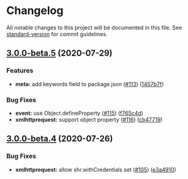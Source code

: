 # Changelog

All notable changes to this project will be documented in this file. See [standard-version](https://github.com/conventional-changelog/standard-version) for commit guidelines.

## [3.0.0-beta.5](https://github.com/ykzts/node-xmlhttprequest/compare/v3.0.0-beta.4...v3.0.0-beta.5) (2020-07-29)


### Features

* **meta:** add keywords field to package.json ([#113](https://github.com/ykzts/node-xmlhttprequest/issues/113)) ([1457b7f](https://github.com/ykzts/node-xmlhttprequest/commit/1457b7f9a5fee1515e8ade2071b73d405aae1fa2))


### Bug Fixes

* **event:** use Object.defineProperty ([#115](https://github.com/ykzts/node-xmlhttprequest/issues/115)) ([f765c4d](https://github.com/ykzts/node-xmlhttprequest/commit/f765c4dd9d29eb7ee7f25582b2dce2f595cf7e57))
* **xmlhttprequest:** support object property ([#116](https://github.com/ykzts/node-xmlhttprequest/issues/116)) ([cb47719](https://github.com/ykzts/node-xmlhttprequest/commit/cb477198fd575434ce091d4eabfaa2ee52341c38))

## [3.0.0-beta.4](https://github.com/ykzts/node-xmlhttprequest/compare/v3.0.0-beta.3...v3.0.0-beta.4) (2020-07-26)


### Bug Fixes

* **xmlhttprequest:** allow xhr.withCredentials set ([#105](https://github.com/ykzts/node-xmlhttprequest/issues/105)) ([e3a4910](https://github.com/ykzts/node-xmlhttprequest/commit/e3a4910a17d966c4430c82ea94b33a99910eb066))
